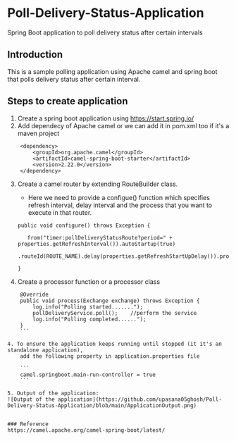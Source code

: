 # Poll-Delivery-Status-Application
Spring Boot application to poll delivery status after certain intervals

## Introduction
This is a sample polling application using Apache camel and spring boot
that polls delivery status after certain interval.

## Steps to create application

1. Create a spring boot application using https://start.spring.io/
2. Add dependecy of Apache camel or we can add it in pom.xml too if it's a maven project

```
	<dependency>
        <groupId>org.apache.camel</groupId>
        <artifactId>camel-spring-boot-starter</artifactId>
        <version>2.22.0</version>
    </dependency>
```

3.  Create a camel router by extending RouteBuilder class.
	- Here we need to provide a configue() function which specifies refresh interval, delay interval
	   and the process that you want to execute in that router.
	 
	 ```
	 public void configure() throws Exception {

		from("timer:pollDeliveryStatusRoute?period=" + properties.getRefreshInterval()).autoStartup(true)
				.routeId(ROUTE_NAME).delay(properties.getRefreshStartUpDelay()).process(processor);

	}
	```
	
4. Create a processor function or a processor class

```
	@Override
	public void process(Exchange exchange) throws Exception {
		log.info("Polling started.......");
		pollDeliveryService.poll();    //perform the service
		log.info("Polling completed......");
	}
	```

4. To ensure the application keeps running until stopped (it it's an standalone application),
	add the following property in application.properties file
	
	```
	camel.springboot.main-run-controller = true
	```
	
5. Output of the application:
![Output of the application](https://github.com/upasana05ghosh/Poll-Delivery-Status-Application/blob/main/ApplicationOutput.png)


### Reference
https://camel.apache.org/camel-spring-boot/latest/

